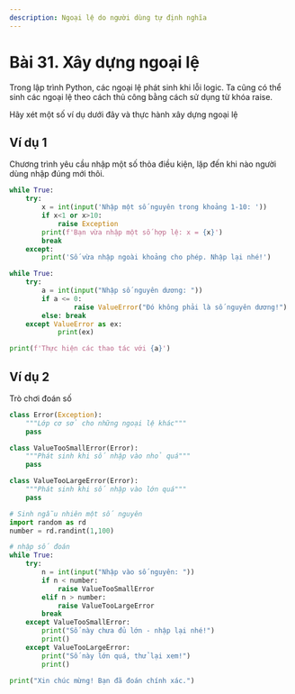 ```yaml
---
description: Ngoại lệ do người dùng tự định nghĩa
---
```


# Bài 31. Xây dựng ngoại lệ

Trong lập trình Python, các ngoại lệ phát sinh khi lỗi logic. Ta cũng có thể sinh các ngoại lệ theo cách thủ công bằng cách sử dụng từ khóa raise.

Hãy xét một số ví dụ dưới đây và thực hành xây dựng ngoại lệ

## Ví dụ 1

Chương trình yêu cầu nhập một số thỏa điều kiện, lặp đến khi nào người dùng nhập đúng mới thôi.

```python
while True:
    try:
        x = int(input('Nhập một số nguyên trong khoảng 1-10: '))
        if x<1 or x>10:
            raise Exception
        print(f'Bạn vừa nhập một số hợp lệ: x = {x}')
        break
    except:
        print('Số vừa nhập ngoài khoảng cho phép. Nhập lại nhé!')
```

```python
while True:
    try:
        a = int(input("Nhập số nguyên dương: "))
        if a <= 0:
                raise ValueError("Đó không phải là số nguyên dương!")
        else: break
    except ValueError as ex:
            print(ex)

print(f'Thực hiện các thao tác với {a}')
```

## Ví dụ 2

Trò chơi đoán số

```python
class Error(Exception):
    """Lớp cơ sở cho những ngoại lệ khác"""
    pass

class ValueTooSmallError(Error):
    """Phát sinh khi số nhập vào nhỏ quá"""
    pass

class ValueTooLargeError(Error):
    """Phát sinh khi số nhập vào lớn quá"""
    pass

# Sinh ngẫu nhiên một số nguyên
import random as rd
number = rd.randint(1,100)

# nhập số đoán
while True:
    try:
        n = int(input("Nhập vào số nguyên: "))
        if n < number:
            raise ValueTooSmallError
        elif n > number:
            raise ValueTooLargeError
        break
    except ValueTooSmallError:
        print("Số này chưa đủ lớn - nhập lại nhé!")
        print()
    except ValueTooLargeError:
        print("Số này lớn quá, thử lại xem!")
        print()

print("Xin chúc mừng! Bạn đã đoán chính xác.")

```

